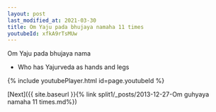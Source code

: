 ```yaml
---
layout: post
last_modified_at: 2021-03-30
title: Om Yaju pada bhujaya namaha 11 times
youtubeId: xfkA9rTsMUw
---
```

 
 
Om Yaju pada bhujaya nama 
 
 -  Who has Yajurveda as hands and legs 
 
  
 
  
 
 
 
 
 
 


{% include youtubePlayer.html id=page.youtubeId %}
 
[Next]({{ site.baseurl }}{% link  split1/_posts/2013-12-27-Om guhyaya namaha 11 times.md%})
 
